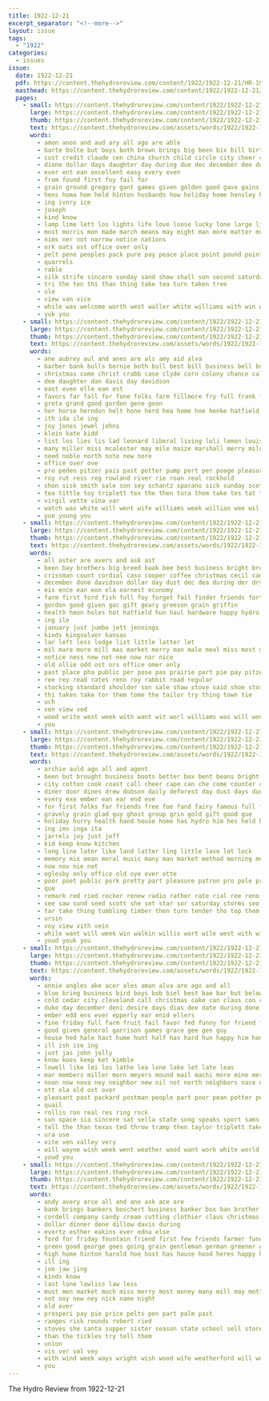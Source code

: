 ```yaml
---
title: 1922-12-21
excerpt_separator: "<!--more-->"
layout: issue
tags:
  - "1922"
categories:
  - issues
issue:
  date: 1922-12-21
  pdf: https://content.thehydroreview.com/content/1922/1922-12-21/HR-1922-12-21.pdf
  masthead: https://content.thehydroreview.com/content/1922/1922-12-21/masthead/HR-1922-12-21.jpg
  pages:
    - small: https://content.thehydroreview.com/content/1922/1922-12-21/small/HR-1922-12-21-01.jpg
      large: https://content.thehydroreview.com/content/1922/1922-12-21/large/HR-1922-12-21-01.jpg
      thumb: https://content.thehydroreview.com/content/1922/1922-12-21/thumbnails/HR-1922-12-21-01.jpg
      text: https://content.thehydroreview.com/assets/words/1922/1922-12-21/HR-1922-12-21-01.txt
      words:
        - amon anon and aud ary all ago are able
        - barte bolte but boys both brown brings big been bix bill birth
        - cost credit claude cen china church child circle city cheer christ clock choi cos christian close come cosner cream class cordell cheap coin conrad christmas character
        - dione dollar days daughter day during due dec december dee double
        - ever ent ean excellent easy every even
        - from found first foy fail for
        - grain ground gregory gant games given golden good gave gains greet
        - hens homa hom held hinton husbands how holiday home hensley hore hope hedges hydro hose had handsome has hearty hund hoy harles hae holter hold
        - ing ivory ice
        - joseph
        - kind know
        - lamp lime lett los lights life love loose lucky lone large liv les like ler live
        - most morris mon made march means may might man more matter much makin many money mas mar
        - nims ner not narrow notice nations
        - ork oats ost office over only
        - pelt pene peoples pack pure pay peace place point pound points part pair per people ponder
        - quarrels
        - rable
        - silk strife sincere sunday sand show shall son second saturday school store seed stockton see
        - tri the ten thi than thing take tea turn taken tree
        - ule
        - view van vice
        - while was welcome worth west waller white williams with win won work wedding well wry will
        - yuk you
    - small: https://content.thehydroreview.com/content/1922/1922-12-21/small/HR-1922-12-21-02.jpg
      large: https://content.thehydroreview.com/content/1922/1922-12-21/large/HR-1922-12-21-02.jpg
      thumb: https://content.thehydroreview.com/content/1922/1922-12-21/thumbnails/HR-1922-12-21-02.jpg
      text: https://content.thehydroreview.com/assets/words/1922/1922-12-21/HR-1922-12-21-02.txt
      words:
        - ane aubrey aul and anes are als amy aid alva
        - barber bank bulls bernie both bull best bill business bell butcher bet
        - christmas come christ crabb case clyde corn colony chance caller crissman clock clay
        - dee daughter dan davis day davidson
        - east even elle ean est
        - favors far fall for fone folks farm fillmore fry full frank fine fey friday
        - greta grand good gordon gene goon
        - her horse herndon helt hone herd hea home hoe henke hatfield hydro harry hope happy has hinton
        - ith ida ile ing
        - joy jones jewel johns
        - klein kate kidd
        - list los lies lis lad leonard liberal living loli lemon louis
        - many miller miss mcalester may mile maize marshall merry mildred myrtle marion masta mus mon
        - need noble north note new nore
        - office over ove
        - pro peden pitzer pais past potter pump port per poage pleasure pieper
        - roy rut ress reg rowland river rie roan real rockhold
        - shon sisk smith sale son sey schantz sparano sick sunday scott sat saturday short sage sem side sad street season say sae scotch
        - tea tittle toy triplett tex the then tura them take tes tat tal tur
        - virgil vette vina var
        - watch was white will went wife williams week willian wee wil wes
        - yue young you
    - small: https://content.thehydroreview.com/content/1922/1922-12-21/small/HR-1922-12-21-03.jpg
      large: https://content.thehydroreview.com/content/1922/1922-12-21/large/HR-1922-12-21-03.jpg
      thumb: https://content.thehydroreview.com/content/1922/1922-12-21/thumbnails/HR-1922-12-21-03.jpg
      text: https://content.thehydroreview.com/assets/words/1922/1922-12-21/HR-1922-12-21-03.txt
      words:
        - all aster are avers and ask ast
        - been bay brothers big breed baak bee best business bright brown bandy bunch below bring bank barber barefoot buck
        - crissman count cordial caso cooper coffee christmas cecil came city che call christ comes car cheer chet
        - december done davidson dollar day dust dec dea during der dry
        - eis ence ean eon ela earnest economy
        - farm first ford fish full foy forget fail finder friends fortune fon fred field for
        - gordon good given goc gift geary greeson grain griffin
        - health heon holes hot hatfield hun haul hardware happy hydro harry had hamilton huffman howse house handsome hoard hol holter how hee her
        - ing ile
        - january just jumbo jett jennings
        - kinds kingsolver kansas
        - lar left less lodge list little latter let
        - mil mare more mill mas market merry man male meal miss most may meth mary
        - notice ness new not nee now nor nice
        - old ollie odd ost ors office omer only
        - past place pha public per pose pas prairie part pie pay pitzer pea pank parsonage
        - ree rey read rates reno roy rabbit road regular
        - stocking standard shoulder son sale shaw stove said shoe store saturday shor sac second stray sweat school service see smith severe sain size sik soon sil sincere spencer sasa san sines stephenson shall sae shon say
        - thi taken take tor them tome the tailor try thing town tie
        - uch
        - ven view ved
        - wood write west week with want wit worl williams was will wool weight warm
        - you
    - small: https://content.thehydroreview.com/content/1922/1922-12-21/small/HR-1922-12-21-04.jpg
      large: https://content.thehydroreview.com/content/1922/1922-12-21/large/HR-1922-12-21-04.jpg
      thumb: https://content.thehydroreview.com/content/1922/1922-12-21/thumbnails/HR-1922-12-21-04.jpg
      text: https://content.thehydroreview.com/assets/words/1922/1922-12-21/HR-1922-12-21-04.txt
      words:
        - archie auld ago all and agent
        - been but brought business boots better box bent beans bright ball brown bar bros boy buy bag bring boston begin
        - city cotton cook coast call cheer cape can che come counter cedar church colony cost christmas chester corners chest camp
        - diner door dines drew dobson daily deforest day dust days dunno during dresser dodson december dinner
        - every exe ember ean ear end eve
        - for first folks far friends free foe fand fairy famous full fremont favorite ford favors from fast found
        - gravely grain glad guy ghost group grin gold gift good gue
        - holiday hurry health hand house home has hydro him hes held hatfield her happy had hope
        - ing ims inga ita
        - jarrels joy just jeff
        - kid keep know kitchen
        - long line later like land latter ling little lave let lock
        - memory mix mean moral music many man market method morning men mas mutt miners made mun may mill more merry
        - now nov nie not
        - oglesby only office old oye over otte
        - poor poet public pork pretty part pleasure patron pro pole princess
        - que
        - remark red ried rocker renew radio rather rate rial ree reno
        - see saw sund seed scott she set star sor saturday storms seo show sar search store struck sal sun sat stray seer strong say side stall supple service sheriff string season son small
        - tar take thing tumbling timber then turn tender tho top them than tun too the toba tell tree tie thong tom tremble thy
        - ursin
        - voy view vith vein
        - while want will week win walkin willis wort wile west with wish williams was ware wen
        - youd youk you
    - small: https://content.thehydroreview.com/content/1922/1922-12-21/small/HR-1922-12-21-05.jpg
      large: https://content.thehydroreview.com/content/1922/1922-12-21/large/HR-1922-12-21-05.jpg
      thumb: https://content.thehydroreview.com/content/1922/1922-12-21/thumbnails/HR-1922-12-21-05.jpg
      text: https://content.thehydroreview.com/assets/words/1922/1922-12-21/HR-1922-12-21-05.txt
      words:
        - annie angles ake acer ales aman alva are ago and all
        - blue bring business bird boys bob biel best bae bar but below basket bros buy beats ball bryant box
        - cold cedar city cleveland call christmas cake can claus con chu confidential cattle came creek corn come carrier canyon chet
        - duke day december deni desire days dias dee date during done
        - ember edd ens ever epperly ear enid ellers
        - fine friday full farm fruit fail favor fed funny for friend fath friends fry fort favorite fingers from
        - good given general garrison games grace gee gen guy
        - house hed hale hast hume hunt half has hard hun happy him home hydro hor hands hinton
        - ill ish ise ing
        - just jas john jolly
        - know koes keep ket kimble
        - lowell like lei los lathe lea lone lake let late leas
        - mar members miller morn meyers mound mail machi more mine merry made most maybe mills market
        - noon now nova ney neighbor new nil not north neighbors nace nowka nice nor night
        - ott ola old ost over
        - pleasant past packard postman people part poor pean potter pet patter paul ply pil
        - quail
        - rollis ron real res ring rock
        - sun space sia sincere sat sella state song speaks sport sams snow sense son sunday sit stamps school swor santa surpris slay season saturday sant star stand score signs see spring stpeter sheller shoot sum severa
        - tell the than texas ted throw tramp then taylor triplett take tetter tol trust takes them trail thur tie tice thea tallent
        - ura use
        - vite ven valley very
        - will wayne wish week went weather wood want work white world well watch was winter welding worth with walter win
        - youd you
    - small: https://content.thehydroreview.com/content/1922/1922-12-21/small/HR-1922-12-21-06.jpg
      large: https://content.thehydroreview.com/content/1922/1922-12-21/large/HR-1922-12-21-06.jpg
      thumb: https://content.thehydroreview.com/content/1922/1922-12-21/thumbnails/HR-1922-12-21-06.jpg
      text: https://content.thehydroreview.com/assets/words/1922/1922-12-21/HR-1922-12-21-06.txt
      words:
        - andy avery arce all and ane ask ace are
        - bank brings bankers boschert business banker box ban brother better bis blink books bring
        - cordell company candy cream cutting clothier claus christmas car corn cordial come cease chain cooper coles
        - dollar dinner dene dillow davis during
        - evertz esther eakins ever edna else
        - ford for friday fountain friend first few friends farmer fund
        - green good george goes going grain gentleman german greener greeson given gaal
        - high home hinton harold hoe host has house hood heres happy hasten hands haneline hot had her hydro
        - ill ing
        - joe jaw jing
        - kinds know
        - last lone lawliss law less
        - must men market much miss merry most money many mill may motto
        - not noy new ney nick name night
        - old over
        - prosperi pay pie price pelts pen part palm past
        - ranges risk rounds robert ried
        - stoves she santa supper sister season state school sell store see standard san som scarth sunday sund suppe service send star
        - than the tickles try tell them
        - union
        - vis ver val vey
        - with wind week ways wright wish wood wife weatherford will work wank
        - you
---
```


The Hydro Review from 1922-12-21

<!--more-->

